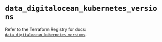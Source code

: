 # `data_digitalocean_kubernetes_versions`

Refer to the Terraform Registry for docs: [`data_digitalocean_kubernetes_versions`](https://registry.terraform.io/providers/digitalocean/digitalocean/2.49.1/docs/data-sources/kubernetes_versions).
